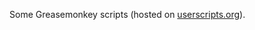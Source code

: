Some Greasemonkey scripts (hosted on [userscripts.org](http://userscripts.org/users/98683/scripts)).
